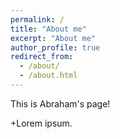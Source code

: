 ```yaml
---
permalink: /
title: "About me"
excerpt: "About me"
author_profile: true
redirect_from: 
  - /about/
  - /about.html
---
```


This is Abraham's page!

+Lorem ipsum.
